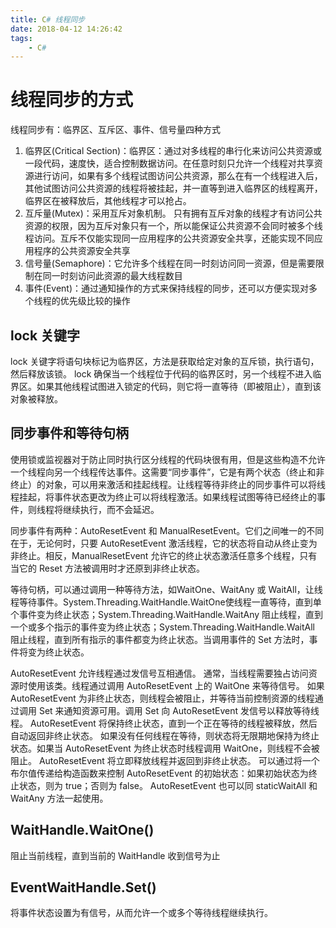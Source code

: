 ```yaml
---
title: C# 线程同步
date: 2018-04-12 14:26:42
tags:
	- C#
---
```


# 线程同步的方式

线程同步有：临界区、互斥区、事件、信号量四种方式

1. 临界区(Critical Section)：临界区：通过对多线程的串行化来访问公共资源或一段代码，速度快，适合控制数据访问。在任意时刻只允许一个线程对共享资源进行访问，如果有多个线程试图访问公共资源，那么在有一个线程进入后，其他试图访问公共资源的线程将被挂起，并一直等到进入临界区的线程离开，临界区在被释放后，其他线程才可以抢占。
2. 互斥量(Mutex)：采用互斥对象机制。 只有拥有互斥对象的线程才有访问公共资源的权限，因为互斥对象只有一个，所以能保证公共资源不会同时被多个线程访问。互斥不仅能实现同一应用程序的公共资源安全共享，还能实现不同应用程序的公共资源安全共享 
3. 信号量(Semaphore)：它允许多个线程在同一时刻访问同一资源，但是需要限制在同一时刻访问此资源的最大线程数目 
4. 事件(Event)：通过通知操作的方式来保持线程的同步，还可以方便实现对多个线程的优先级比较的操作

## lock 关键字

lock 关键字将语句块标记为临界区，方法是获取给定对象的互斥锁，执行语句，然后释放该锁。
lock 确保当一个线程位于代码的临界区时，另一个线程不进入临界区。如果其他线程试图进入锁定的代码，则它将一直等待（即被阻止），直到该对象被释放。

## 同步事件和等待句柄

使用锁或监视器对于防止同时执行区分线程的代码块很有用，但是这些构造不允许一个线程向另一个线程传达事件。这需要“同步事件”，它是有两个状态（终止和非终止）的对象，可以用来激活和挂起线程。让线程等待非终止的同步事件可以将线程挂起，将事件状态更改为终止可以将线程激活。如果线程试图等待已经终止的事件，则线程将继续执行，而不会延迟。     

同步事件有两种：AutoResetEvent 和 ManualResetEvent。它们之间唯一的不同在于，无论何时，只要 AutoResetEvent 激活线程，它的状态将自动从终止变为非终止。相反，ManualResetEvent 允许它的终止状态激活任意多个线程，只有当它的 Reset 方法被调用时才还原到非终止状态。

等待句柄，可以通过调用一种等待方法，如WaitOne、WaitAny 或 WaitAll，让线程等待事件。System.Threading.WaitHandle.WaitOne使线程一直等待，直到单个事件变为终止状态；System.Threading.WaitHandle.WaitAny 阻止线程，直到一个或多个指示的事件变为终止状态；System.Threading.WaitHandle.WaitAll 阻止线程，直到所有指示的事件都变为终止状态。当调用事件的 Set 方法时，事件将变为终止状态。

AutoResetEvent 允许线程通过发信号互相通信。 通常，当线程需要独占访问资源时使用该类。线程通过调用 AutoResetEvent 上的 WaitOne 来等待信号。 如果 AutoResetEvent 为非终止状态，则线程会被阻止，并等待当前控制资源的线程通过调用 Set 来通知资源可用。调用 Set 向 AutoResetEvent 发信号以释放等待线程。 AutoResetEvent 将保持终止状态，直到一个正在等待的线程被释放，然后自动返回非终止状态。 如果没有任何线程在等待，则状态将无限期地保持为终止状态。如果当 AutoResetEvent 为终止状态时线程调用 WaitOne，则线程不会被阻止。 AutoResetEvent 将立即释放线程并返回到非终止状态。
可以通过将一个布尔值传递给构造函数来控制 AutoResetEvent 的初始状态：如果初始状态为终止状态，则为 true；否则为 false。
AutoResetEvent 也可以同 staticWaitAll 和 WaitAny 方法一起使用。

## WaitHandle.WaitOne()

阻止当前线程，直到当前的 WaitHandle 收到信号为止

## EventWaitHandle.Set()

将事件状态设置为有信号，从而允许一个或多个等待线程继续执行。